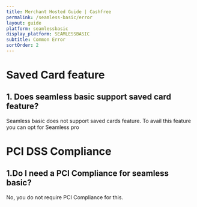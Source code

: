 ```yaml
---
title: Merchant Hosted Guide | Cashfree
permalink: /seamless-basic/error
layout: guide
platform: seamlessbasic
display_platform: SEAMLESSBASIC
subtitle: Common Error
sortOrder: 2
---
```


# Saved Card feature

## 1. Does seamless basic support saved card feature?

Seamless basic does not support saved cards feature. To avail this feature you can opt for Seamless pro 

# PCI DSS Compliance

## 1.Do I need a PCI Compliance for seamless basic?

No, you do not require PCI Compliance for this.
